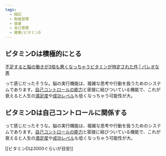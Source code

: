 ```yaml
---
tags:
  - 暗記
  - 勉強習慣
  - 食事
  - 自己管理
  - 健康/ビタミンD
---
```

## ビタミンDは積極的にとる

[不足すると脳の働きが3倍も悪くなっちゃうビタミンが特定された件 | パレオな男](https://yuchrszk.blogspot.com/2016/06/3.html)

って感じだったそうな。脳の実行機能は、複雑な思考や行動を扱うためのシステムであります。[自己コントロールの能力](http://yuchrszk.blogspot.jp/search/label/%E3%82%BB%E3%83%AB%E3%83%95%E3%82%B3%E3%83%B3%E3%83%88%E3%83%AD%E3%83%BC%E3%83%AB)と密接に結びついている機能で、これが衰えると人生の[満足度](http://yuchrszk.blogspot.jp/2014/07/blog-post_18.html)や[成功レベル](http://yuchrszk.blogspot.com/2014/10/blog-post_36.html)も低くなっちゃう可能性が大。

## ビタミンDは自己コントロールに関係する
って感じだったそうな。脳の実行機能は、複雑な思考や行動を扱うためのシステムであります。[自己コントロールの能力](http://yuchrszk.blogspot.jp/search/label/%E3%82%BB%E3%83%AB%E3%83%95%E3%82%B3%E3%83%B3%E3%83%88%E3%83%AD%E3%83%BC%E3%83%AB)と密接に結びついている機能で、これが衰えると人生の[満足度](http://yuchrszk.blogspot.jp/2014/07/blog-post_18.html)や[成功レベル](http://yuchrszk.blogspot.com/2014/10/blog-post_36.html)も低くなっちゃう可能性が大。

[[ビタミンDは3000ぐらいが目安]]
